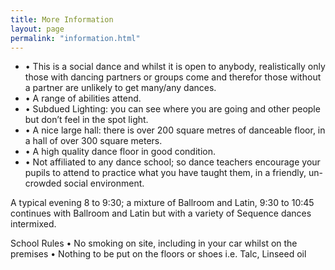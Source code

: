 ```yaml
---
title: More Information
layout: page
permalink: "information.html"
---
```


<ul>
<li>• This is a social dance and whilst it is open to anybody, realistically only those with dancing partners or groups come and therefor those without a partner are unlikely to get many/any dances.</li> 
<li>•	A range of abilities attend.</li>
<li>•	Subdued Lighting: you can see where you are going and other people but don’t feel in the spot light.</li>
<li>•	A nice large hall: there is over 200 square metres of danceable floor, in a hall of over 300 square meters.</li>
<li>• A high quality dance floor in good condition.</li>
<li>•	Not affiliated to any dance school; so dance teachers encourage your pupils to attend to practice what you have taught them, in a friendly, un-crowded social environment.</li>
</ul>

A typical evening 
8 to 9:30; a mixture of Ballroom and Latin, 9:30 to 10:45 continues with Ballroom and Latin but with a variety of Sequence dances intermixed.

School Rules
•	No smoking on site, including in your car whilst on the premises
•	Nothing to be put on the floors or shoes  i.e. Talc, Linseed oil

